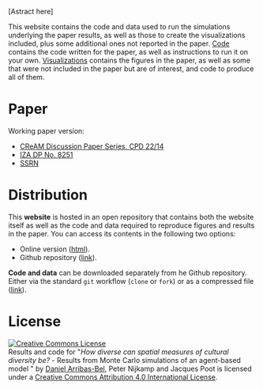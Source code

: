 
[Astract here]

This website contains the code and data used to run the simulations underlying
the paper results, as well as those to create the visualizations included,
plus some additional ones not reported in the paper. [Code](code.html)
contains the code written for the paper, as well as instructions to run it on
your own. [Visualizations](vis.html) contains the figures in the paper, as
well as some that were not included in the paper but are of interest, and code
to produce all of them.

# Paper

Working paper version:

* [CReAM Discussion Paper Series, CPD 22/14](http://cream-migration.org/publ_uploads/CDP_22_14.pdf)
* [IZA DP No. 8251](http://ftp.iza.org/dp8251.pdf)
* [SSRN](http://papers.ssrn.com/sol3/papers.cfm?abstract_id=2462417)

# Distribution

This **website** is hosted in an open repository that contains both the website
itself as well as the code and data required to reproduce figures and results
in the paper. You can access its contents in the following two options:

* Online version ([html](http://darribas.org/diversity_abm)).
* Github repository ([link](https://github.com/darribas/diversity_abm)).

**Code and data** can be downloaded separately from he Github repository. Either
via the standard `git` workflow (`clone` or `fork`) or as a compressed file
([link](https://github.com/darribas/diversity_abm/archive/master.zip)).

# License

<p><a rel="license" href="http://creativecommons.org/licenses/by/4.0/"><img
alt="Creative Commons License" style="border-width:0"
src="http://i.creativecommons.org/l/by/4.0/88x31.png" /></a><br /><span
xmlns:dct="http://purl.org/dc/terms/" href="http://purl.org/dc/dcmitype/Text"
property="dct:title" rel="dct:type">Results and code for &quot;<i>How diverse can spatial measures of cultural diversity be? </i> - Results from Monte Carlo simulations of an agent-based model
&quot;</span> by <a
xmlns:cc="http://creativecommons.org/ns#" href="http://darribas.org"
property="cc:attributionName" rel="cc:attributionURL">Daniel Arribas-Bel</a>, Peter Nijkamp and Jacques Poot is licensed under a <a rel="license"
href="http://creativecommons.org/licenses/by/4.0/">Creative Commons Attribution 4.0 International License</a>.</p>


